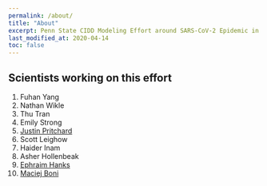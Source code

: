 ```yaml
---
permalink: /about/
title: "About"
excerpt: Penn State CIDD Modeling Effort around SARS-CoV-2 Epidemic in the US"
last_modified_at: 2020-04-14
toc: false
---
```


## Scientists working on this effort
1. Fuhan Yang
2. Nathan Wikle
3. Thu Tran
4. Emily Strong
4. [Justin Pritchard](https://sites.psu.edu/pritchardlab/)
5. Scott Leighow
6. Haider Inam
7. Asher Hollenbeak
8. [Ephraim Hanks](https://sites.psu.edu/hanks/)
9. [Maciej Boni](https://mol.ax)
